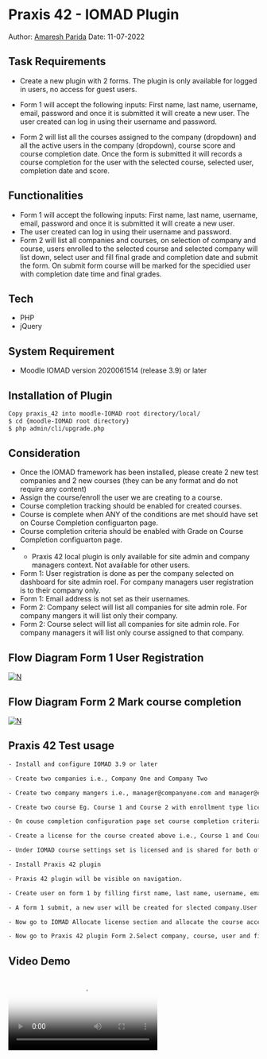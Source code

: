 # Praxis 42 - IOMAD Plugin
Author:  [Amaresh Parida](https://amareshparida.com)
Date: 11-07-2022
## Task Requirements
- Create a new plugin with 2 forms. The plugin is only available for logged in users, no access for guest users.

- Form 1 will accept the following inputs: First name, last name, username, email, password and once it is submitted it will create a new user. The user created can log in using their username and password.

- Form 2 will list all the courses assigned to the company (dropdown) and all the active users in the company (dropdown), course score and course completion date. Once the form is submitted it will records a course completion for the user with the selected course, selected user, completion date and score.

## Functionalities
- Form 1 will accept the following inputs: First name, last name, username, email, password and once it is submitted it will create a new user. 
- The user created can log in using their username and password.
- Form 2 will list all companies and courses, on selection of company and course, users enrolled to the selected course and selected company will list down, select user and fill final grade and completion date and submit the form. On submit form course will be marked for the specidied user with completion date time and final grades. 

## Tech
- PHP
- jQuery

## System Requirement
- Moodle IOMAD version 2020061514 (release 3.9) or later

## Installation of Plugin
```sh
Copy praxis_42 into moodle-IOMAD root directory/local/
$ cd {moodle-IOMAD root directory}
$ php admin/cli/upgrade.php
```

## Consideration
- Once the IOMAD framework has been installed, please create 2 new test companies and 2 new courses (they can be any format and do not require any content)
- Assign the course/enroll the user we are creating to a course.
- Course completion tracking should be enabled for created courses.
- Course is complete when ANY of the conditions are met should have set on Course Completion configuarton page.
- Course completion criteria should be enabled with Grade on Course Completion configuarton page. 
- - Praxis 42 local plugin is only available for site admin and company managers context. Not available for other users.
- Form 1: User registration is done as per the company selected on dashboard for site admin roel. For company managers user registration is to their company only.
- Form 1: Email address is not set as their usernames.
- Form 2: Company select will list all companies for site admin role. For company mangers it will list only their company.
- Form 2: Course select will list all companies for site admin role. For company managers it will list only course assigned to that company.


## Flow Diagram Form 1 User Registration

[![N](https://i.postimg.cc/yNX5rL4L/form1-moodle-drawio.png)]()

## Flow Diagram Form 2 Mark course completion 

[![N](https://i.postimg.cc/RhXSTZLn/form2-moodle-drawio-1.png)]()

## Praxis 42 Test usage
```sh
- Install and configure IOMAD 3.9 or later

- Create two companies i.e., Company One and Company Two

- Create two company mangers i.e., manager@companyone.com and manager@companytwo.com for Company One and Company Two respectively.

- Create two course Eg. Course 1 and Course 2 with enrollment type license and Enable course completion tracking.

- On couse completion configuration page set course completion criteria condition to ANY and enbale course completion by Grade citeria.

- Create a license for the course created above i.e., Course 1 and Course 2

- Under IOMAD course settings set is licensed and is shared for both of the above created courses, So that it could be shared with other company.

- Install Praxis 42 plugin

- Praxis 42 plugin will be visible on navigation.

- Create user on form 1 by filling first name, last name, username, email and password.

- A form 1 submit, a new user will be created for slected company.User registration is done as per the company selected on dashboard for site admin roel. For company managers user registration is to their company only.

- Now go to IOMAD Allocate license section and allocate the course access license to the created user.

- Now go to Praxis 42 plugin Form 2.Select company, course, user and fill final grade and course completion date and time.on submit it will mark course completion for the user with final grade and completion date and time. 
```

## Video Demo

  <video controls="true" allowfullscreen="true" poster="path/to/poster_image.png">
    <source src="https://about.gitlab.com/handbook/markdown-guide/html5-demo.mp4" type="video/mp4">
  </video>

 
